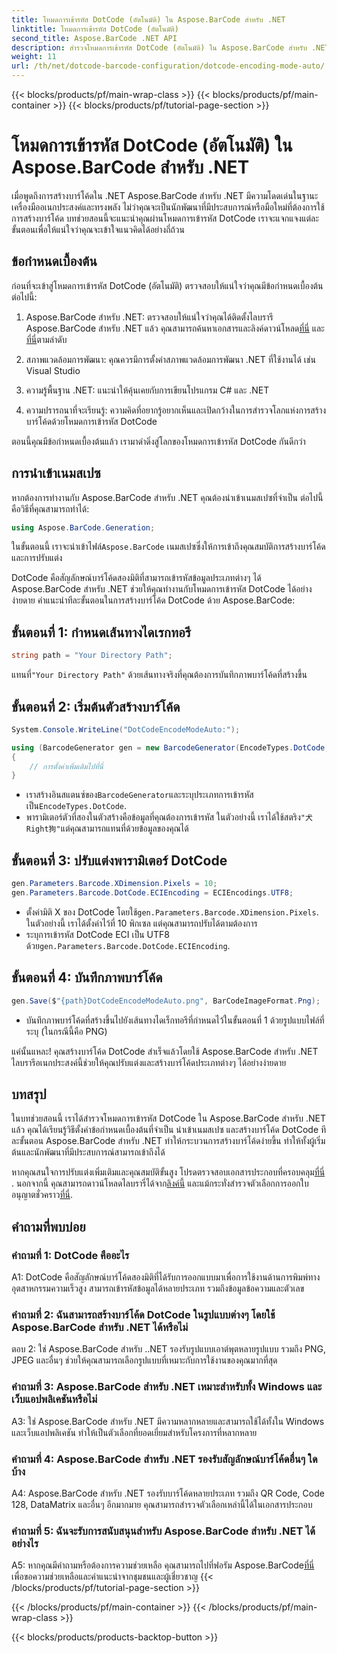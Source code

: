 ```yaml
---
title: โหมดการเข้ารหัส DotCode (อัตโนมัติ) ใน Aspose.BarCode สำหรับ .NET
linktitle: โหมดการเข้ารหัส DotCode (อัตโนมัติ)
second_title: Aspose.BarCode .NET API
description: สำรวจโหมดการเข้ารหัส DotCode (อัตโนมัติ) ใน Aspose.BarCode สำหรับ .NET ซึ่งเป็นเครื่องมืออันทรงพลังสำหรับการสร้างบาร์โค้ด เรียนรู้วิธีสร้างบาร์โค้ด DotCode ทีละขั้นตอน ตรวจสอบเอกสาร ดาวน์โหลดไลบรารี และรับใบอนุญาตชั่วคราว
weight: 11
url: /th/net/dotcode-barcode-configuration/dotcode-encoding-mode-auto/
---
```


{{< blocks/products/pf/main-wrap-class >}}
{{< blocks/products/pf/main-container >}}
{{< blocks/products/pf/tutorial-page-section >}}

# โหมดการเข้ารหัส DotCode (อัตโนมัติ) ใน Aspose.BarCode สำหรับ .NET

เมื่อพูดถึงการสร้างบาร์โค้ดใน .NET Aspose.BarCode สำหรับ .NET มีความโดดเด่นในฐานะเครื่องมืออเนกประสงค์และทรงพลัง ไม่ว่าคุณจะเป็นนักพัฒนาที่มีประสบการณ์หรือมือใหม่ที่ต้องการใช้การสร้างบาร์โค้ด บทช่วยสอนนี้จะแนะนำคุณผ่านโหมดการเข้ารหัส DotCode เราจะแจกแจงแต่ละขั้นตอนเพื่อให้แน่ใจว่าคุณจะเข้าใจแนวคิดได้อย่างถี่ถ้วน

## ข้อกำหนดเบื้องต้น

ก่อนที่จะเข้าสู่โหมดการเข้ารหัส DotCode (อัตโนมัติ) ตรวจสอบให้แน่ใจว่าคุณมีข้อกำหนดเบื้องต้นต่อไปนี้:

1.  Aspose.BarCode สำหรับ .NET: ตรวจสอบให้แน่ใจว่าคุณได้ติดตั้งไลบรารี Aspose.BarCode สำหรับ .NET แล้ว คุณสามารถค้นหาเอกสารและลิงค์ดาวน์โหลด[ที่นี่](https://reference.aspose.com/barcode/net/) และ[ที่นี่](https://releases.aspose.com/barcode/net/)ตามลำดับ

2. สภาพแวดล้อมการพัฒนา: คุณควรมีการตั้งค่าสภาพแวดล้อมการพัฒนา .NET ที่ใช้งานได้ เช่น Visual Studio

3. ความรู้พื้นฐาน .NET: แนะนำให้คุ้นเคยกับการเขียนโปรแกรม C# และ .NET

4. ความปรารถนาที่จะเรียนรู้: ความคิดที่อยากรู้อยากเห็นและเปิดกว้างในการสำรวจโลกแห่งการสร้างบาร์โค้ดด้วยโหมดการเข้ารหัส DotCode

ตอนนี้คุณมีข้อกำหนดเบื้องต้นแล้ว เรามาดำดิ่งสู่โลกของโหมดการเข้ารหัส DotCode กันดีกว่า

## การนำเข้าเนมสเปซ

หากต้องการทำงานกับ Aspose.BarCode สำหรับ .NET คุณต้องนำเข้าเนมสเปซที่จำเป็น ต่อไปนี้คือวิธีที่คุณสามารถทำได้:

```csharp
using Aspose.BarCode.Generation;
```

 ในขั้นตอนนี้ เราจะนำเข้าไฟล์`Aspose.BarCode` เนมสเปซซึ่งให้การเข้าถึงคุณสมบัติการสร้างบาร์โค้ดและการปรับแต่ง

DotCode คือสัญลักษณ์บาร์โค้ดสองมิติที่สามารถเข้ารหัสข้อมูลประเภทต่างๆ ได้ Aspose.BarCode สำหรับ .NET ช่วยให้คุณทำงานกับโหมดการเข้ารหัส DotCode ได้อย่างง่ายดาย คำแนะนำทีละขั้นตอนในการสร้างบาร์โค้ด DotCode ด้วย Aspose.BarCode:

## ขั้นตอนที่ 1: กำหนดเส้นทางไดเรกทอรี

```csharp
string path = "Your Directory Path";
```

 แทนที่`"Your Directory Path"` ด้วยเส้นทางจริงที่คุณต้องการบันทึกภาพบาร์โค้ดที่สร้างขึ้น

## ขั้นตอนที่ 2: เริ่มต้นตัวสร้างบาร์โค้ด

```csharp
System.Console.WriteLine("DotCodeEncodeModeAuto:");

using (BarcodeGenerator gen = new BarcodeGenerator(EncodeTypes.DotCode, "犬Right狗"))
{
    // การตั้งค่าเพิ่มเติมไปที่นี่
}
```

-  เราสร้างอินสแตนซ์ของ`BarcodeGenerator`และระบุประเภทการเข้ารหัสเป็น`EncodeTypes.DotCode`.
-  พารามิเตอร์ตัวที่สองในตัวสร้างคือข้อมูลที่คุณต้องการเข้ารหัส ในตัวอย่างนี้ เราได้ใช้สตริง`"犬Right狗"`แต่คุณสามารถแทนที่ด้วยข้อมูลของคุณได้

## ขั้นตอนที่ 3: ปรับแต่งพารามิเตอร์ DotCode

```csharp
gen.Parameters.Barcode.XDimension.Pixels = 10;
gen.Parameters.Barcode.DotCode.ECIEncoding = ECIEncodings.UTF8;
```

-  ตั้งค่ามิติ X ของ DotCode โดยใช้`gen.Parameters.Barcode.XDimension.Pixels`. ในตัวอย่างนี้ เราได้ตั้งค่าไว้ที่ 10 พิกเซล แต่คุณสามารถปรับได้ตามต้องการ
-  ระบุการเข้ารหัส DotCode ECI เป็น UTF8 ด้วย`gen.Parameters.Barcode.DotCode.ECIEncoding`.

## ขั้นตอนที่ 4: บันทึกภาพบาร์โค้ด

```csharp
gen.Save($"{path}DotCodeEncodeModeAuto.png", BarCodeImageFormat.Png);
```

- บันทึกภาพบาร์โค้ดที่สร้างขึ้นไปยังเส้นทางไดเร็กทอรีที่กำหนดไว้ในขั้นตอนที่ 1 ด้วยรูปแบบไฟล์ที่ระบุ (ในกรณีนี้คือ PNG)

แค่นั้นแหละ! คุณสร้างบาร์โค้ด DotCode สำเร็จแล้วโดยใช้ Aspose.BarCode สำหรับ .NET ไลบรารีอเนกประสงค์นี้ช่วยให้คุณปรับแต่งและสร้างบาร์โค้ดประเภทต่างๆ ได้อย่างง่ายดาย

## บทสรุป

ในบทช่วยสอนนี้ เราได้สำรวจโหมดการเข้ารหัส DotCode ใน Aspose.BarCode สำหรับ .NET แล้ว คุณได้เรียนรู้วิธีตั้งค่าข้อกำหนดเบื้องต้นที่จำเป็น นำเข้าเนมสเปซ และสร้างบาร์โค้ด DotCode ทีละขั้นตอน Aspose.BarCode สำหรับ .NET ทำให้กระบวนการสร้างบาร์โค้ดง่ายขึ้น ทำให้ทั้งผู้เริ่มต้นและนักพัฒนาที่มีประสบการณ์สามารถเข้าถึงได้

 หากคุณสนใจการปรับแต่งเพิ่มเติมและคุณสมบัติขั้นสูง โปรดตรวจสอบเอกสารประกอบที่ครอบคลุม[ที่นี่](https://reference.aspose.com/barcode/net/) . นอกจากนี้ คุณสามารถดาวน์โหลดไลบรารี่ได้จาก[ลิงค์นี้](https://releases.aspose.com/barcode/net/) และแม้กระทั่งสำรวจตัวเลือกการออกใบอนุญาตชั่วคราว[ที่นี่](https://purchase.aspose.com/temporary-license/).

## คำถามที่พบบ่อย

### คำถามที่ 1: DotCode คืออะไร

A1: DotCode คือสัญลักษณ์บาร์โค้ดสองมิติที่ได้รับการออกแบบมาเพื่อการใช้งานด้านการพิมพ์ทางอุตสาหกรรมความเร็วสูง สามารถเข้ารหัสข้อมูลได้หลายประเภท รวมถึงข้อมูลข้อความและตัวเลข

### คำถามที่ 2: ฉันสามารถสร้างบาร์โค้ด DotCode ในรูปแบบต่างๆ โดยใช้ Aspose.BarCode สำหรับ .NET ได้หรือไม่

ตอบ 2: ใช่ Aspose.BarCode สำหรับ ..NET รองรับรูปแบบเอาต์พุตหลายรูปแบบ รวมถึง PNG, JPEG และอื่นๆ ช่วยให้คุณสามารถเลือกรูปแบบที่เหมาะกับการใช้งานของคุณมากที่สุด

### คำถามที่ 3: Aspose.BarCode สำหรับ .NET เหมาะสำหรับทั้ง Windows และเว็บแอปพลิเคชันหรือไม่

A3: ใช่ Aspose.BarCode สำหรับ .NET มีความหลากหลายและสามารถใช้ได้ทั้งใน Windows และเว็บแอปพลิเคชัน ทำให้เป็นตัวเลือกที่ยอดเยี่ยมสำหรับโครงการที่หลากหลาย

### คำถามที่ 4: Aspose.BarCode สำหรับ .NET รองรับสัญลักษณ์บาร์โค้ดอื่นๆ ใดบ้าง

A4: Aspose.BarCode สำหรับ .NET รองรับบาร์โค้ดหลายประเภท รวมถึง QR Code, Code 128, DataMatrix และอื่นๆ อีกมากมาย คุณสามารถสำรวจตัวเลือกเหล่านี้ได้ในเอกสารประกอบ

### คำถามที่ 5: ฉันจะรับการสนับสนุนสำหรับ Aspose.BarCode สำหรับ .NET ได้อย่างไร

 A5: หากคุณมีคำถามหรือต้องการความช่วยเหลือ คุณสามารถไปที่ฟอรัม Aspose.BarCode[ที่นี่](https://forum.aspose.com/c/barcode/13) เพื่อขอความช่วยเหลือและคำแนะนำจากชุมชนและผู้เชี่ยวชาญ
{{< /blocks/products/pf/tutorial-page-section >}}

{{< /blocks/products/pf/main-container >}}
{{< /blocks/products/pf/main-wrap-class >}}

{{< blocks/products/products-backtop-button >}}
